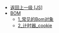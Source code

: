 - [返回上一级 [JS]](page/web前端/JS/)
- [BOM](page/web前端/JS/BOM/)
  - [1_常见的Bom对象](page/web前端/JS/BOM/1_常见的Bom对象.md)
  - [2_计时器_cookie](page/web前端/JS/BOM/2_计时器_cookie.md)
